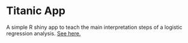 # Titanic App

A simple R shiny app to teach the main interpretation steps of a logistic regression analysis. [See here.](http://edgar-treischl.de/apps/logistic-regression-app/)
 
